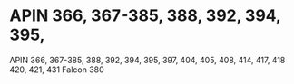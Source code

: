 # APIN 366, 367-385, 388, 392, 394, 395,

APIN 366, 367-385, 388, 392, 394, 395,
397,  404, 405, 408, 414, 417, 418
420, 421, 431
Falcon 380